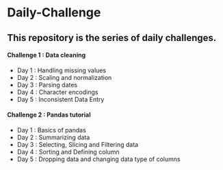 # Daily-Challenge

## This repository is the series of daily challenges.

#### Challenge 1 : Data cleaning
* Day 1 : Handling missing values
* Day 2 : Scaling and normalization
* Day 3 : Parsing dates
* Day 4 : Character encodings
* Day 5 : Inconsistent Data Entry
  
#### Challenge 2 : Pandas tutorial
* Day 1 : Basics of pandas
* Day 2 : Summarizing data
* Day 3 : Selecting, Slicing and Filtering data
* Day 4 : Sorting and Defining column
* Day 5 : Dropping data and changing data type of columns
